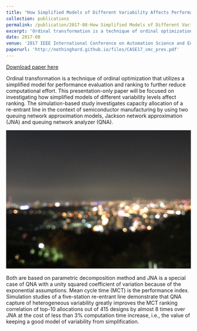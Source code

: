 ```yaml
---
title: "How Simplified Models of Different Variability Affects Performance of Ordinal Transformation "
collection: publications
permalink: /publication/2017-08-How Simplified Models of Different Variability Affects Performance of Ordinal Transformation 
excerpt: 'Ordinal transformation is a technique of ordinal optimization that utilizes a simplified model for performance evaluation and ranking to further reduce computational effort. This presentation-only paper will be focused on investigating how simplified models of different variability levels affect ranking. The simulation-based study investigates capacity allocation of a re-entrant line in the context of semiconductor manufacturing by using two queuing network approximation models, Jackson network approximation (JNA) and queuing network analyzer (QNA). '
date: 2017-08
venue: '2017 IEEE International Conference on Automation Science and Engineering (CASE)'
paperurl: 'http://nothinghard.github.io/files/CASE17_cmc_pres.pdf'
---
```


<a href='http://nothinghard.github.io/files/CASE17_cmc_pres.pdf'>Download paper here</a>

Ordinal transformation is a technique of ordinal optimization that utilizes a simplified model for performance evaluation and ranking to further reduce computational effort. This presentation-only paper will be focused on investigating how simplified models of different variability levels affect ranking. The simulation-based study investigates capacity allocation of a re-entrant line in the context of semiconductor manufacturing by using two queuing network approximation models, Jackson network approximation (JNA) and queuing network analyzer (QNA). 

![image description](../images/teaser.png)

Both are based on parametric decomposition method and JNA is a special case of QNA with a unity squared coefficient of variation because of the exponential assumptions. Mean cycle time (MCT) is the performance index. Simulation studies of a five-station re-entrant line demonstrate that QNA capture of heterogeneous variability greatly improves the MCT ranking correlation of top-10 allocations out of 415 designs by almost 8 times over JNA at the cost of less than 3% computation time increase, i.e., the value of keeping a good model of variability from simplification.
